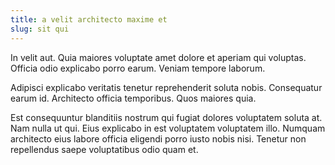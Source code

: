 ```yaml
---
title: a velit architecto maxime et
slug: sit qui
---
```


In velit aut. Quia maiores voluptate amet dolore et aperiam qui voluptas. Officia odio explicabo porro earum. Veniam tempore laborum.

Adipisci explicabo veritatis tenetur reprehenderit soluta nobis. Consequatur earum id. Architecto officia temporibus. Quos maiores quia.

Est consequuntur blanditiis nostrum qui fugiat dolores voluptatem soluta at. Nam nulla ut qui. Eius explicabo in est voluptatem voluptatem illo. Numquam architecto eius labore officia eligendi porro iusto nobis nisi. Tenetur non repellendus saepe voluptatibus odio quam et.

